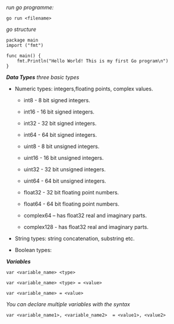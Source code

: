 
_run go programme:_

`go run <filename>`

_go structure_

```
package main
import ("fmt")

func main() {
	fmt.Println("Hello World! This is my first Go program\n")
}
```

**_Data Types_**
_three basic types_
- Numeric types: integers,floating points, complex values.
    - int8 - 8 bit signed integers.

    - int16 - 16 bit signed integers.

    - int32 - 32 bit signed integers.

    - int64 - 64 bit signed integers.

    - uint8 - 8 bit unsigned integers.

    - uint16 - 16 bit unsigned integers.

    - uint32 - 32 bit unsigned integers.

    - uint64 - 64 bit unsigned integers.

    - float32 - 32 bit floating point numbers.

    - float64 - 64 bit floating point numbers.

    - complex64 – has float32 real and imaginary parts.

    - complex128 - has float32 real and imaginary parts.

- String types: string concatenation, substring etc.
- Boolean types: 

**_Variables_**

`var <variable_name> <type>`

`var <variable_name> <type> = <value>`

`var <variable_name> = <value>`

_You can declare multiple variables with the syntax_

`var <variable_name1>, <variable_name2>  = <value1>, <value2>`